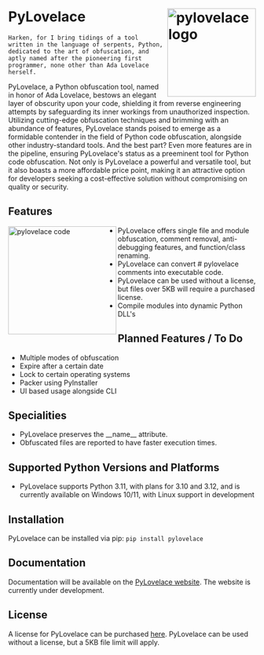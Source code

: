 # PyLovelace <picture><source media="(prefers-color-scheme: dark)" srcset="https://cdn.discordapp.com/attachments/1038943890234945576/1098148990899462154/pngwing.com.png"><source media="(prefers-color-scheme: light)" srcset="https://cdn.discordapp.com/attachments/1038943890234945576/1098148990899462154/pngwing.com.png"><img align="right" valign="center" height="180" src="https://cdn.discordapp.com/attachments/1038943890234945576/1098148990899462154/pngwing.com.png" alt="pylovelace logo" /></picture>
`Harken, for I bring tidings of a tool written in the language of serpents, Python, dedicated to the art of obfuscation, and aptly named after the pioneering first programmer, none other than Ada Lovelace herself.`

PyLovelace, a Python obfuscation tool, named in honor of Ada Lovelace, bestows an elegant layer of obscurity upon your code, shielding it from reverse engineering attempts by safeguarding its inner workings from unauthorized inspection. Utilizing cutting-edge obfuscation techniques and brimming with an abundance of features, PyLovelace stands poised to emerge as a formidable contender in the field of Python code obfuscation, alongside other industry-standard tools. And the best part? Even more features are in the pipeline, ensuring PyLovelace's status as a preeminent tool for Python code obfuscation. Not only is PyLovelace a powerful and versatile tool, but it also boasts a more affordable price point, making it an attractive option for developers seeking a cost-effective solution without compromising on quality or security.

## Features
<picture><source media="(prefers-color-scheme: dark)" srcset="https://cdn.discordapp.com/attachments/1043193068641341541/1098333824104026168/code2.png"><source media="(prefers-color-scheme: light)" srcset="https://cdn.discordapp.com/attachments/1043193068641341541/1098333824104026168/code2.png"><img align="left" valign="center" height="220" src="https://cdn.discordapp.com/attachments/1043193068641341541/1098333824104026168/code2.png" alt="pylovelace code" /></picture>

- PyLovelace offers single file and module obfuscation, comment removal, anti-debugging features, and function/class renaming.
- PyLovelace can convert # pylovelace comments into executable code.
- PyLovelace can be used without a license, but files over 5KB will require a purchased license.
- Compile modules into dynamic Python DLL's

## Planned Features / To Do
- Multiple modes of obfuscation
- Expire after a certain date
- Lock to certain operating systems
- Packer using PyInstaller
- UI based usage alongside CLI

## Specialities

- PyLovelace preserves the __name\_\_ attribute.
- Obfuscated files are reported to have faster execution times.

## Supported Python Versions and Platforms
- PyLovelace supports Python 3.11, with plans for 3.10 and 3.12, and is currently available on Windows 10/11, with Linux support in development

## Installation

PyLovelace can be installed via pip:
`pip install pylovelace`

## Documentation

Documentation will be available on the [PyLovelace website](https://pylovelace.com). The website is currently under
development.

## License

A license for PyLovelace can be purchased [here](https://pyintellect.sell.app/product/pylovelace).
PyLovelace can be used without a license, but a 5KB file limit will apply.
